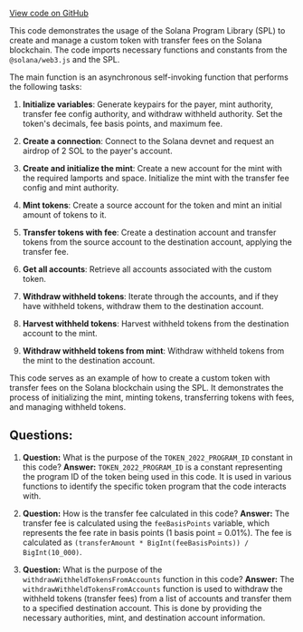 [View code on GitHub](https://github.com/solana-labs/solana-program-library/token/js/examples/transferFee.ts)

This code demonstrates the usage of the Solana Program Library (SPL) to create and manage a custom token with transfer fees on the Solana blockchain. The code imports necessary functions and constants from the `@solana/web3.js` and the SPL.

The main function is an asynchronous self-invoking function that performs the following tasks:

1. **Initialize variables**: Generate keypairs for the payer, mint authority, transfer fee config authority, and withdraw withheld authority. Set the token's decimals, fee basis points, and maximum fee.

2. **Create a connection**: Connect to the Solana devnet and request an airdrop of 2 SOL to the payer's account.

3. **Create and initialize the mint**: Create a new account for the mint with the required lamports and space. Initialize the mint with the transfer fee config and mint authority.

4. **Mint tokens**: Create a source account for the token and mint an initial amount of tokens to it.

5. **Transfer tokens with fee**: Create a destination account and transfer tokens from the source account to the destination account, applying the transfer fee.

6. **Get all accounts**: Retrieve all accounts associated with the custom token.

7. **Withdraw withheld tokens**: Iterate through the accounts, and if they have withheld tokens, withdraw them to the destination account.

8. **Harvest withheld tokens**: Harvest withheld tokens from the destination account to the mint.

9. **Withdraw withheld tokens from mint**: Withdraw withheld tokens from the mint to the destination account.

This code serves as an example of how to create a custom token with transfer fees on the Solana blockchain using the SPL. It demonstrates the process of initializing the mint, minting tokens, transferring tokens with fees, and managing withheld tokens.
## Questions: 
 1. **Question:** What is the purpose of the `TOKEN_2022_PROGRAM_ID` constant in this code?
   **Answer:** `TOKEN_2022_PROGRAM_ID` is a constant representing the program ID of the token being used in this code. It is used in various functions to identify the specific token program that the code interacts with.

2. **Question:** How is the transfer fee calculated in this code?
   **Answer:** The transfer fee is calculated using the `feeBasisPoints` variable, which represents the fee rate in basis points (1 basis point = 0.01%). The fee is calculated as `(transferAmount * BigInt(feeBasisPoints)) / BigInt(10_000)`.

3. **Question:** What is the purpose of the `withdrawWithheldTokensFromAccounts` function in this code?
   **Answer:** The `withdrawWithheldTokensFromAccounts` function is used to withdraw the withheld tokens (transfer fees) from a list of accounts and transfer them to a specified destination account. This is done by providing the necessary authorities, mint, and destination account information.